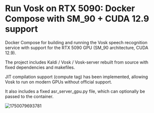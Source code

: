 # Run Vosk on RTX 5090: Docker Compose with SM_90 + CUDA 12.9 support

Docker Compose for building and running the Vosk speech recognition service with support for the RTX 5090 GPU (SM_90 architecture, CUDA 12.9).

The project includes Kaldi / Vosk / Vosk-server rebuilt from source with fixed dependencies and makefiles.

JIT compilation support (compute tag) has been implemented, allowing Vosk to run on modern GPUs without official support.

It also includes a fixed asr_server_gpu.py file, which can optionally be passed to the container.

![1750079693781](https://github.com/user-attachments/assets/c5390e7d-6219-4d17-9a97-f869cd291f9a)
